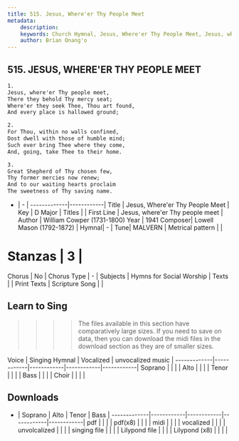 ```yaml
---
title: 515. Jesus, Where'er Thy People Meet
metadata:
    description: 
    keywords: Church Hymnal, Jesus, Where'er Thy People Meet, Jesus, where'er Thy people meet, 
    author: Brian Onang'o
---
```



## 515. JESUS, WHERE'ER THY PEOPLE MEET

```txt
1.
Jesus, where'er Thy people meet, 
There they behold Thy mercy seat; 
Where'er they seek Thee, Thou art found, 
And every place is hallowed ground; 

2.
For Thou, within no walls confined, 
Dost dwell with those of humble mind; 
Such ever bring Thee where they come, 
And, going, take Thee to their home. 

3.
Great Shepherd of Thy chosen few, 
Thy former mercies now renew; 
And to our waiting hearts proclaim 
The sweetness of Thy saving name.
```

- |   -  |
-------------|------------|
Title | Jesus, Where'er Thy People Meet |
Key | D Major |
Titles |  |
First Line | Jesus, where'er Thy people meet |
Author | William Cowper (1731-1800)
Year | 1941
Composer| Lowell Mason (1792-1872) |
Hymnal|  - |
Tune| MALVERN |
Metrical pattern | |
# Stanzas | 3 |
Chorus | No |
Chorus Type | - |
Subjects | Hymns for Social Worship |
Texts |  |
Print Texts | 
Scripture Song |  |
  
## Learn to Sing

>>>> The files available in this section have comparatively large sizes. If you need to save on data, then you can download the midi files in the download section as they are of smaller sizes.

Voice |  Singing Hymnal | Vocalized | unvocalized music |
-------------|------------|------------|------------|------------|
Soprano | | | |
Alto | | | |
Tenor | | | |
Bass | | | |
Choir | | | |

## Downloads

- |  Soprano | Alto | Tenor | Bass |
-------------|------------|------------|------------|------------|
pdf | | | |
pdf(x8) | | | |
midi | | | |
vocalized | | | |
unvolcalized | | | |
singing file | | | |
Lilypond file | | | |
Lilypond (x8) | | | |
  